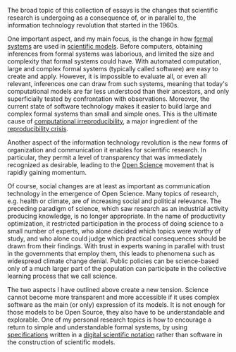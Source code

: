 The broad topic of this collection of essays is the changes that scientific research is undergoing as a consequence of, or in parallel to, the information technology revolution that started in the 1960s.

One important aspect, and my main focus, is the change in how [formal systems](Formal%20system.md) are used in [scientific models](Scientific%20model.md). Before computers, obtaining inferences from formal systems was laborious, and limited the size and complexity that formal systems could have. With automated computation, large and complex formal systems (typically called software) are easy to create and apply. However, it is impossible to evaluate all, or even all relevant, inferences one can draw from such systems, meaning that today's computational models are far less understood than their ancestors, and only superficially tested by confrontation with observations. Moreover, the current state of software technology makes it easier to build large and complex formal systems than small and simple ones. This is the ultimate cause of [computational irreproducibility](Computational%20reproducibility.md), a major ingredient of the [reproducibility crisis](Reproducibility%20crisis.md).

Another aspect of the information technology revolution is the new forms of organization and communication it enables for scientific research. In particular, they permit a level of transparency that was immediately recognized as desirable, leading to the [Open Science](Open%20Science.md) movement that is rapidly gaining momentum.

Of course, social changes are at least as important as communication technology in the emergence of Open Science. Many topics of research, e.g. health or climate, are of increasing social and political relevance. The preceding paradigm of science, which saw research as an industrial activity producing knowledge, is no longer appropriate. In the name of productivity optimization, it restricted participation in the process of doing science to a small number of experts, who alone decided which topics were worthy of study, and who alone could judge which practical consequences should be drawn from their findings. With trust in experts waning in parallel with trust in the governments that employ them, this leads to phenomena such as widespread climate change denial. Public policies can be science-based only of a much larger part of the population can participate in the collective learning process that we call science.

The two aspects I have outlined above create a new tension. Science cannot become more transparent and more accessible if it uses complex software as the main (or only) expression of its models. It is not enough for those models to be Open Source, they also have to be understandable and explorable. One of my personal research topics is how to encourage a return to simple and understandable formal systems, by using [specifications](Specification.md) written in a [digital scientific notation](Digital%20scientific%20notation.md) rather than software in the construction of scientific models.

